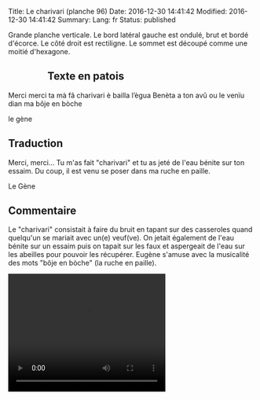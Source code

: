 Title:  Le charivari (planche 96)
Date: 2016-12-30 14:41:42
Modified: 2016-12-30 14:41:42
Summary: 
Lang: fr
Status: published

Grande planche verticale. Le bord latéral gauche est ondulé, brut et bordé d'écorce. Le côté droit est rectiligne. Le sommet est découpé comme une moitié d'hexagone.

<figure class="image-block" style="float: left;">
  <img alt="" src="{static}/images/planche_96.png">
  <figcaption style="max-width: 185px"></figcaption>
</figure>

## Texte en patois
Merci  merci  ta  mà  fâ  charivari  è  bailla  l’ègua  Benèta  a  ton  avû  ou  le  venïu  dian  ma  bôje  en  bòche

le gène

## Traduction
Merci, merci... Tu m'as fait "charivari" et tu as jeté de l'eau bénite sur ton essaim. Du coup, il est venu se poser dans ma ruche en paille.

Le Gène

## Commentaire
Le "charivari" consistait à faire du bruit en tapant sur des casseroles quand quelqu'un se mariait avec un(e) veuf(ve). On  jetait également de l'eau bénite sur un essaim puis on tapait sur les faux et aspergeait de l'eau sur les abeilles pour pouvoir les récupérer.
Eugène s'amuse avec la musicalité des mots "bôje en bòche" (la ruche en paille).



<video width="320" height="240" controls>
  <source src="https://d1njpgd0ygatdn.cloudfront.net/video_96.mp4" type="video/mp4">
</video>
